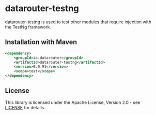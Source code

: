 # datarouter-testng

datarouter-testng is used to test other modules that require injection with the TestNg framework.

## Installation with Maven

```xml
<dependency>
	<groupId>io.datarouter</groupId>
	<artifactId>datarouter-testng</artifactId>
	<version>0.0.91</version>
	<scope>test</scope>
</dependency>
```

## License

This library is licensed under the Apache License, Version 2.0 - see [LICENSE](../LICENSE) for details.
